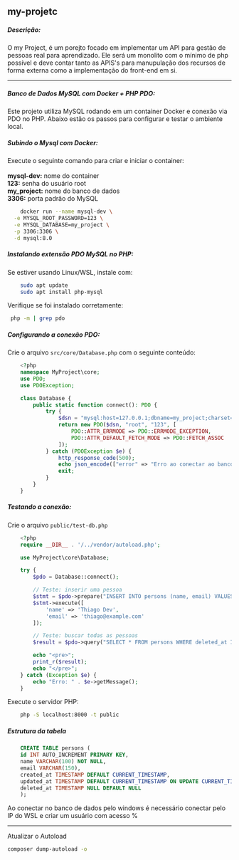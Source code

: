 ## my-projetc

##### Descrição:
<p>
    O my Project, é um porejto focado em implementar um API para gestão de pessoas real para aprendizado.
    Ele será um monolito com o mínimo de php possível e deve contar tanto as APIS's para manupulação dos recursos de forma externa como a implementação do front-end em si.
</p>

---

##### Banco de Dados MySQL com Docker + PHP PDO:

<p>
    Este projeto utiliza MySQL rodando em um container Docker e conexão via PDO no PHP. Abaixo estão os passos para configurar e testar o ambiente local.
</p>

##### Subindo o Mysql com Docker:

<p>Execute o seguinte comando para criar e iniciar o container:<br/><br/>
<b>mysql-dev:</b> nome do container<br/>
<b>123:</b> senha do usuário root<br/>
<b>my_project:</b> nome do banco de dados<br/>
<b>3306:</b> porta padrão do MySQL<br/>
</p>

```bash 
    docker run --name mysql-dev \
  -e MYSQL_ROOT_PASSWORD=123 \
  -e MYSQL_DATABASE=my_project \
  -p 3306:3306 \
  -d mysql:8.0
```

##### Instalando extensão PDO MySQL no PHP:

<p>Se estiver usando Linux/WSL, instale com:</p>

```bash 
    sudo apt update
    sudo apt install php-mysql 
```

<p>Verifique se foi instalado corretamente:</p>

```bash
 php -m | grep pdo
```

##### Configurando a conexão PDO:

<p>Crie o arquivo <code>src/core/Database.php</code> com o seguinte conteúdo:</p>

```php
    <?php
    namespace MyProject\core;
    use PDO;
    use PDOException;

    class Database {
        public static function connect(): PDO {
            try {
                $dsn = "mysql:host=127.0.0.1;dbname=my_project;charset=utf8mb4";
                return new PDO($dsn, "root", "123", [
                    PDO::ATTR_ERRMODE => PDO::ERRMODE_EXCEPTION,
                    PDO::ATTR_DEFAULT_FETCH_MODE => PDO::FETCH_ASSOC
                ]);
            } catch (PDOException $e) {
                http_response_code(500);
                echo json_encode(["error" => "Erro ao conectar ao banco: " . $e->getMessage()]);
                exit;
            }
        }
    }
```

##### Testando a conexão:

<p>Crie o arquivo <code>public/test-db.php</code> </p>

```php
    <?php
    require __DIR__ . '/../vendor/autoload.php';

    use MyProject\core\Database;

    try {
        $pdo = Database::connect();

        // Teste: inserir uma pessoa
        $stmt = $pdo->prepare("INSERT INTO persons (name, email) VALUES (:name, :email)");
        $stmt->execute([
            'name' => 'Thiago Dev',
            'email' => 'thiago@example.com'
        ]);

        // Teste: buscar todas as pessoas
        $result = $pdo->query("SELECT * FROM persons WHERE deleted_at IS NULL")->fetchAll();

        echo "<pre>";
        print_r($result);
        echo "</pre>";
    } catch (Exception $e) {
        echo "Erro: " . $e->getMessage();
    }
```

<p>Execute o servidor PHP:</p>

```bash
    php -S localhost:8000 -t public
```


##### Estrutura da tabela

```sql
    CREATE TABLE persons (
    id INT AUTO_INCREMENT PRIMARY KEY,
    name VARCHAR(100) NOT NULL,
    email VARCHAR(150),
    created_at TIMESTAMP DEFAULT CURRENT_TIMESTAMP,
    updated_at TIMESTAMP DEFAULT CURRENT_TIMESTAMP ON UPDATE CURRENT_TIMESTAMP,
    deleted_at TIMESTAMP NULL DEFAULT NULL
    );
```

<p>Ao conectar no banco de dados pelo windows é necessário conectar pelo IP do WSL e criar um usuário com acesso %</p>

---

<p>Atualizar o Autoload</p>

```bash
composer dump-autoload -o
```